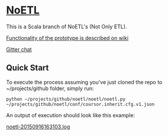 # [NoETL](https://github.com/noetl/noetl/wiki)
This is a Scala branch of NoETL's (Not Only ETL). 

[Functionality of the prototype is described on wiki](https://github.com/noetl/noetl/wiki)

[Gitter chat](https://gitter.im/noetl/noetl)

## Quick Start

To execute the process assuming you've just cloned the repo to ~/projects/github folder, simply run:

    python ~/projects/github/noetl/noetl/noetl.py ~/projects/github/noetl/conf/coursor.inherit.cfg.v1.json

An output of execution should look like this example:

[noetl-20150916163103.log](https://github.com/noetl/noetl/blob/master/log/noetl-20150916163103.log)
